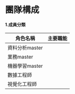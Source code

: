 # 團隊構成
#### 1.成員分類

角色名稱|主要職能
----------------|----------------|
資料分析master|                  |
業務master   |                  |
機器學習master   |                  |
數據工程師   |                  |
視覺化工程師   |                  |


